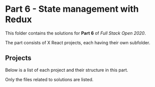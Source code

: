 # Part 6 - State management with Redux

This folder contains the solutions for **Part 6** of _Full Stack Open 2020_.

The part consists of X React projects, each having their own subfolder.

## Projects

Below is a list of each project and their structure in this part.

Only the files related to solutions are listed.
